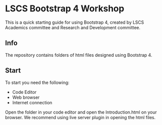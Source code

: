 # LSCS Bootstrap 4 Workshop

This is a quick starting guide for using Bootstrap 4, created by LSCS Academics committee and Research and Development committee. 


## Info
The repository contains folders of html files designed using Bootstrap 4. 

## Start
To start you need the following:
- Code Editor
- Web browser
- Internet connection

Open the folder in your code editor and open the Introduction.html on your browser. We recommend using live server plugin in opening the html files. 

